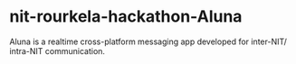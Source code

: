 # nit-rourkela-hackathon-Aluna
Aluna is a realtime cross-platform messaging app developed for inter-NIT/ intra-NIT communication.
